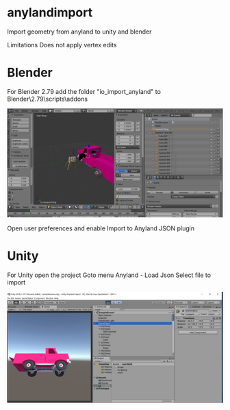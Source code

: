 # anylandimport
Import geometry from anyland to unity and blender

Limitations
Does not apply vertex edits

# Blender
For Blender 2.79
add the folder "io_import_anyland" to Blender\2.79\scripts\addons

![Screenshot](Blender.PNG)

Open user preferences and enable Import to Anyland JSON plugin

# Unity
For Unity open the project
Goto menu Anyland - Load Json
Select file to import


![Screenshot](Screenshot.PNG)
